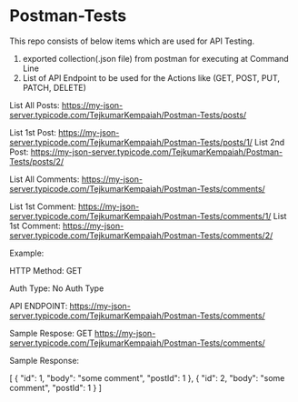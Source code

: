 # Postman-Tests
This repo consists of below items which are used for API Testing. 

1. exported collection(.json file) from postman for executing at Command Line
2. List of API Endpoint to be used for the Actions like (GET, POST, PUT, PATCH, DELETE)


List All Posts: https://my-json-server.typicode.com/TejkumarKempaiah/Postman-Tests/posts/

List 1st Post: https://my-json-server.typicode.com/TejkumarKempaiah/Postman-Tests/posts/1/
List 2nd Post: https://my-json-server.typicode.com/TejkumarKempaiah/Postman-Tests/posts/2/

List All Comments: https://my-json-server.typicode.com/TejkumarKempaiah/Postman-Tests/comments/

List 1st Comment: https://my-json-server.typicode.com/TejkumarKempaiah/Postman-Tests/comments/1/
List 1st Comment: https://my-json-server.typicode.com/TejkumarKempaiah/Postman-Tests/comments/2/


Example: 

HTTP Method: GET

Auth Type: No Auth Type

API ENDPOINT: https://my-json-server.typicode.com/TejkumarKempaiah/Postman-Tests/comments/

Sample Respose: GET https://my-json-server.typicode.com/TejkumarKempaiah/Postman-Tests/comments/

Sample Response: 


[
    {
        "id": 1,
        "body": "some comment",
        "postId": 1
    },
    {
        "id": 2,
        "body": "some comment",
        "postId": 1
    }
]
